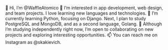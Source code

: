 👋 Hi, I’m @WaffleAtomico
👀 I’m interested in app development, web design, and team projects. I love learning new languages and technologies.
🌱 I’m currently learning Python, focusing on Django. Next, I plan to study PostgreSQL and MongoDB, and as a second language, Golang.
💞️ Although I’m studying independently right now, I’m open to collaborating on new projects and exploring interesting opportunities.
📫 You can reach me on Instagram as @skakievich.

<!---
WaffleAtomico/WaffleAtomico is a ✨ special ✨ repository because its `README.md` (this file) appears on your GitHub profile.
You can click the Preview link to take a look at your changes.
--->
